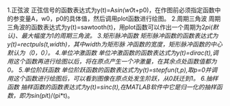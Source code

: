 1.正弦波
正弦信号的函数表达式为y(t)=A*sin(w0*t+p0)，在作图前必须指定函数中的参变量A，w0，p0的具体值，然后调用plot函数进行绘图。
2.周期三角波
周期三角波的函数表达式为y(t)=sawtooth(t)，用plot函数可以作出一个周期为2*pi(默认)、最大幅度为1的周期三角波。
3.矩形脉冲函数
矩形脉冲函数的函数表达式为y(t)=rectpuls(t,width)，其中width为矩形脉 
冲函数的宽度，矩形脉冲函数的中心默认为（0，0）。
4.单位冲激函数
单位冲激函数的函数表达式为y(t)=dirac(t),调用这个函数再进行绘图以后，将在原点产生一个冲激量，在其余点处函数值都为0。
5.单位阶跃函数
单位阶跃函数的函数表达式为y(t)=stepfun(t,p),取p=0并调用这个函数进行绘图后，可以看到图像在原点处发生阶跃，从0跃迁到1。
6.抽样函数
抽样函数的函数表达式为y(t)=sinc(t),在MATLAB软件中它是归一化的抽样函数，即为sin(pi*t)/(pi*t)。
